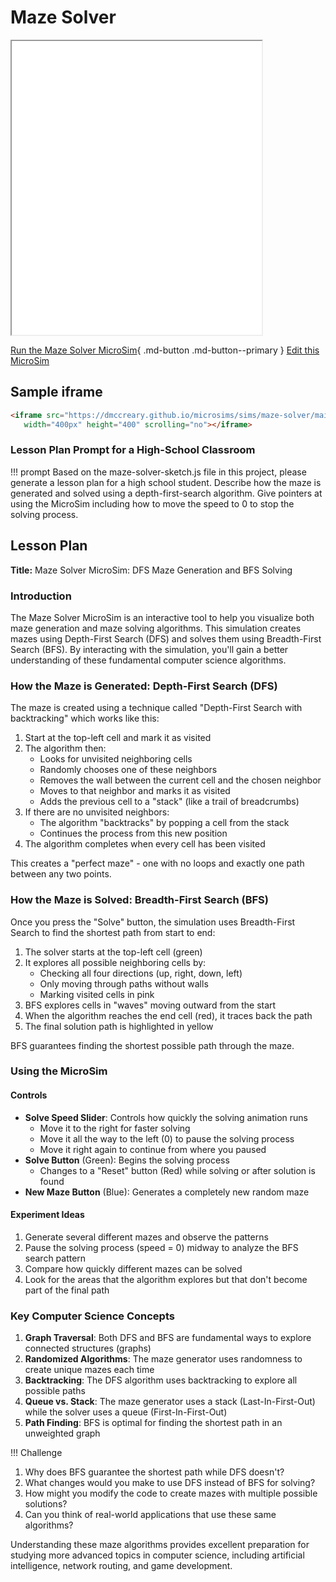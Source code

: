 # Maze Solver

<iframe src="main.html" width="400px" height="470px" scrolling="no"></iframe>

<!--
![Image Name](./image.png){ width="400" }
-->

[Run the Maze Solver MicroSim](./template.html){ .md-button .md-button--primary }
[Edit this MicroSim](https://editor.p5js.org/dmccreary/sketches/UvmgsjQuZ)

## Sample iframe

```html
<iframe src="https://dmccreary.github.io/microsims/sims/maze-solver/main.html" 
   width="400px" height="400" scrolling="no"></iframe>
```

### Lesson Plan Prompt for a High-School Classroom

!!! prompt
   Based on the maze-solver-sketch.js file in this project, please generate a lesson plan for a high school student.  Describe how the maze is generated and solved using a depth-first-search algorithm.  Give pointers at using the MicroSim including how to move the speed to 0 to stop the solving process.

## Lesson Plan

**Title:** Maze Solver MicroSim: DFS Maze Generation and BFS Solving

### Introduction

The Maze Solver MicroSim is an interactive tool to help you visualize both maze generation and maze solving algorithms. This simulation creates mazes using Depth-First Search (DFS) and solves them using Breadth-First Search (BFS). By interacting with the simulation, you'll gain a better understanding of these fundamental computer science algorithms.

### How the Maze is Generated: Depth-First Search (DFS)

The maze is created using a technique called "Depth-First Search with backtracking" which works like this:

1.  Start at the top-left cell and mark it as visited
2.  The algorithm then:
    -   Looks for unvisited neighboring cells
    -   Randomly chooses one of these neighbors
    -   Removes the wall between the current cell and the chosen neighbor
    -   Moves to that neighbor and marks it as visited
    -   Adds the previous cell to a "stack" (like a trail of breadcrumbs)
3.  If there are no unvisited neighbors:
    -   The algorithm "backtracks" by popping a cell from the stack
    -   Continues the process from this new position
4.  The algorithm completes when every cell has been visited

This creates a "perfect maze" - one with no loops and exactly one path between any two points.

### How the Maze is Solved: Breadth-First Search (BFS)

Once you press the "Solve" button, the simulation uses Breadth-First Search to find the shortest path from start to end:

1.  The solver starts at the top-left cell (green)
2.  It explores all possible neighboring cells by:
    -   Checking all four directions (up, right, down, left)
    -   Only moving through paths without walls
    -   Marking visited cells in pink
3.  BFS explores cells in "waves" moving outward from the start
4.  When the algorithm reaches the end cell (red), it traces back the path
5.  The final solution path is highlighted in yellow

BFS guarantees finding the shortest possible path through the maze.

### Using the MicroSim


#### Controls

-   **Solve Speed Slider**: Controls how quickly the solving animation runs
    -   Move it to the right for faster solving
    -   Move it all the way to the left (0) to pause the solving process
    -   Move it right again to continue from where you paused
-   **Solve Button** (Green): Begins the solving process
    -   Changes to a "Reset" button (Red) while solving or after solution is found
-   **New Maze Button** (Blue): Generates a completely new random maze

#### Experiment Ideas

1.  Generate several different mazes and observe the patterns
2.  Pause the solving process (speed = 0) midway to analyze the BFS search pattern
3.  Compare how quickly different mazes can be solved
4.  Look for the areas that the algorithm explores but that don't become part of the final path

### Key Computer Science Concepts

1.  **Graph Traversal**: Both DFS and BFS are fundamental ways to explore connected structures (graphs)
2.  **Randomized Algorithms**: The maze generator uses randomness to create unique mazes each time
3.  **Backtracking**: The DFS algorithm uses backtracking to explore all possible paths
4.  **Queue vs. Stack**: The maze generator uses a stack (Last-In-First-Out) while the solver uses a queue (First-In-First-Out)
5.  **Path Finding**: BFS is optimal for finding the shortest path in an unweighted graph

!!! Challenge
   1.  Why does BFS guarantee the shortest path while DFS doesn't?
   2.  What changes would you make to use DFS instead of BFS for solving?
   3.  How might you modify the code to create mazes with multiple possible solutions?
   4.  Can you think of real-world applications that use these same algorithms?

Understanding these maze algorithms provides excellent preparation for studying more advanced topics in computer science, including artificial intelligence, network routing, and game development.